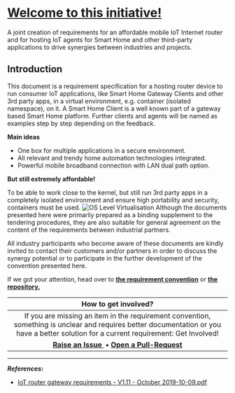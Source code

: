 # [Welcome to this initiative!](https://iot-router.github.io/iot-router.github.io/)
A joint creation of requirements 
for an affordable mobile IoT Internet router and for hosting IoT agents for Smart Home and other third-party applications to drive synergies between industries and projects.

## Introduction

This document is a requirement specification for a hosting router device to run consumer IoT applications, like Smart Home Gateway Clients and other 3rd party apps, in a virtual environment, e.g. container (isolated namespace), on it. A Smart Home Client is a well known part of a gateway based Smart Home platform. Further clients and agents will be named as examples step by step depending on the feedback.

**Main ideas**

- One box for multiple applications in a secure environment.
- All relevant and trendy home automation technologies integrated.
- Powerful mobile broadband connection with LAN dual path option.

**But still extremely affordable!**

To be able to work close to the kernel, but still run 3rd party apps in a completely isolated environment and ensure high portability and security, containers must be used. 
![OS Level Virtualisation](os_level_virtualization_small.png)
Although the documents presented here were primarily prepared as a binding supplement to the tendering procedures, they are also suitable for general agreement on the content of the requirements between industrial partners.

All industry participants who become aware of these documents are kindly invited to contact their customers and/or partners in order to discuss the synergy potential or to participate in the further development of the convention presented here.

If we got your attention, head over to **[the requirement convention](https://github.com/iot-router/iot-router.github.io/blob/master/CONVENTION.md)** or **[the repository.](https://github.com/iot-router/iot-router.github.io)**

|                     How to get involved?                     |
| :----------------------------------------------------------: |
| If you are missing an item in the requirement convention, something is unclear and requires better documentation or you have a better solution for a current requirement: Get Involved! |
| **<a href='https://github.com/iot-router/iot-router.github.io/issues' >Raise an Issue </a> • <a href='https://github.com/iot-router/iot-router.github.io/pulls' >Open a Pull-Request</a>** |

------
_**References:**_
- [IoT router gateway requirements - V1.11 - October 2019-10-09.pdf](https://github.com/iot-router/iot-router.github.io/blob/master/IoT%20router%20gateway%20requirements%20-%20V1.11%20-%20October%202019-10-09.pdf)
